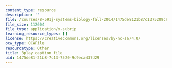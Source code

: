 ```yaml
---
content_type: resource
description: ''
file: /courses/8-591j-systems-biology-fall-2014/1475de8121b87c1375209c9eca437d29_WTesORG5H-A.srt
file_size: 112604
file_type: application/x-subrip
learning_resource_types: []
license: https://creativecommons.org/licenses/by-nc-sa/4.0/
ocw_type: OCWFile
resourcetype: Other
title: 3play caption file
uid: 1475de81-21b8-7c13-7520-9c9eca437d29
---
```

